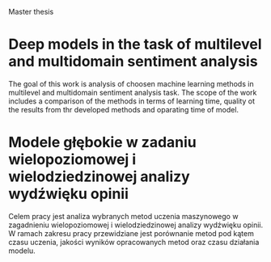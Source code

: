 Master thesis

# Deep models in the task of multilevel and multidomain sentiment analysis

The goal  of this work is analysis of choosen machine learning methods in multilevel and multidomain sentiment analysis task. The scope of the work includes a comparison of the methods in terms of learning time, quality ot the results from thr developed methods and oparating time of model.


# Modele głębokie w zadaniu wielopoziomowej i wielodziedzinowej analizy wydźwięku opinii

Celem pracy jest analiza wybranych metod uczenia maszynowego w zagadnieniu wielopoziomowej i wielodziedzinowej analizy wydźwięku opinii. W ramach zakresu pracy przewidziane jest porównanie metod pod kątem czasu uczenia, jakości wyników opracowanych metod oraz czasu działania modelu.
